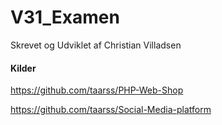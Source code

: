 # V31_Examen

Skrevet og Udviklet af Christian Villadsen

#### Kilder
https://github.com/taarss/PHP-Web-Shop

https://github.com/taarss/Social-Media-platform
